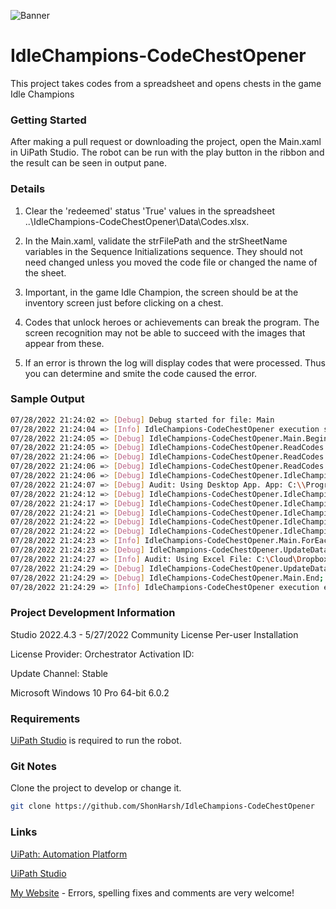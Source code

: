 ![Banner](https://github.com/ShonHarsh/IdleChampions-CodeChestOpener/Data/Images/Bannerr-Idle-Champions.jpg)

# IdleChampions-CodeChestOpener
This project takes codes from a spreadsheet and opens chests in the game Idle Champions

### Getting Started

After making a pull request or downloading the project, open the Main.xaml in UiPath Studio.  The robot can be run with the play button in the ribbon and the result can be seen in output pane.

### Details

1. Clear the 'redeemed' status 'True' values in the spreadsheet ..\IdleChampions-CodeChestOpener\Data\Codes.xlsx.

2. In the Main.xaml, validate the strFilePath and the strSheetName variables in the Sequence Initializations sequence.  They should not need changed unless you moved the code file or changed the name of the sheet.

3. Important, in the game Idle Champion, the screen should be at the inventory screen just before clicking on a chest.

4. Codes that unlock heroes or achievements can break the program.  The screen recognition may not be able to succeed with the images that appear from these.

5. If an error is thrown the log will display codes that were processed.  Thus you can determine and smite the code caused the error.

### Sample Output

```sh
07/28/2022 21:24:02 => [Debug] Debug started for file: Main
07/28/2022 21:24:04 => [Info] IdleChampions-CodeChestOpener execution started
07/28/2022 21:24:05 => [Debug] IdleChampions-CodeChestOpener.Main.Begin;
07/28/2022 21:24:05 => [Debug] IdleChampions-CodeChestOpener.ReadCodes.Begin;
07/28/2022 21:24:06 => [Debug] IdleChampions-CodeChestOpener.ReadCodes.TryCatch; Codes read successfully.
07/28/2022 21:24:06 => [Debug] IdleChampions-CodeChestOpener.ReadCodes.End;
07/28/2022 21:24:06 => [Debug] IdleChampions-CodeChestOpener.IdleChampionsController.Begin;
07/28/2022 21:24:07 => [Debug] Audit: Using Desktop App. App: C:\\Program Files\\Epic Games\\IdleChampions\\idledragons.exe Arguments:
07/28/2022 21:24:12 => [Debug] IdleChampions-CodeChestOpener.IdleChampionsController.Part01.End;
07/28/2022 21:24:17 => [Debug] IdleChampions-CodeChestOpener.IdleChampionsController.Part02.isWindowOfferExpired; isWindowOfferExpired Match Case
07/28/2022 21:24:21 => [Debug] IdleChampions-CodeChestOpener.IdleChampionsController.Part02.End;
07/28/2022 21:24:22 => [Debug] IdleChampions-CodeChestOpener.IdleChampionsController.CodeNotRedeemed; Code Not Redeemed: YOUR-GUID-ETOD-ANDD
07/28/2022 21:24:22 => [Debug] IdleChampions-CodeChestOpener.IdleChampionsController.End;
07/28/2022 21:24:23 => [Info] IdleChampions-CodeChestOpener.Main.ForEach; Codes redemption operation completed.
07/28/2022 21:24:23 => [Debug] IdleChampions-CodeChestOpener.UpdateDataFile.Begin;
07/28/2022 21:24:27 => [Info] Audit: Using Excel File: C:\Cloud\Dropbox\Code\Robotic Process Automation\Projects\Personal\IdleChampions-CodeChestOpener\Data\Codes.xlsx
07/28/2022 21:24:29 => [Debug] IdleChampions-CodeChestOpener.UpdateDataFile.End;
07/28/2022 21:24:29 => [Debug] IdleChampions-CodeChestOpener.Main.End;
07/28/2022 21:24:29 => [Info] IdleChampions-CodeChestOpener execution ended in: 00:00:25
```

### Project Development Information
Studio 2022.4.3 - 5/27/2022
Community License
Per-user Installation

License Provider: Orchestrator
Activation ID:

Update Channel: Stable

Microsoft Windows 10 Pro 64-bit
6.0.2

### Requirements

[UiPath Studio](https://www.uipath.com/product/studio) is required to run the robot.

### Git Notes

Clone the project to develop or change it.

```sh
git clone https://github.com/ShonHarsh/IdleChampions-CodeChestOpener
```

### Links

[UiPath: Automation Platform](https://www.uipath.com/)

[UiPath Studio](https://www.uipath.com/product/studio)

[My Website](https://shonharsh.github.io/curriculum-vitae/index.html) - Errors, spelling fixes and comments are very welcome!
